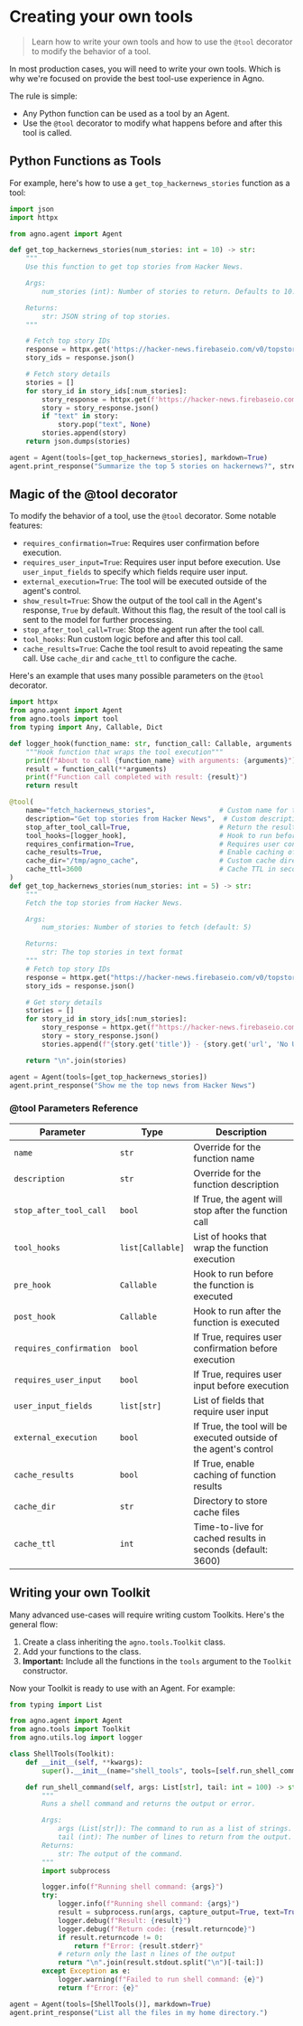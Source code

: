 # Creating your own tools

> Learn how to write your own tools and how to use the `@tool` decorator to modify the behavior of a tool.

In most production cases, you will need to write your own tools. Which is why we're focused on provide the best tool-use experience in Agno.

The rule is simple:

* Any Python function can be used as a tool by an Agent.
* Use the `@tool` decorator to modify what happens before and after this tool is called.

## Python Functions as Tools

For example, here's how to use a `get_top_hackernews_stories` function as a tool:

```python hn_agent.py
import json
import httpx

from agno.agent import Agent

def get_top_hackernews_stories(num_stories: int = 10) -> str:
    """
    Use this function to get top stories from Hacker News.

    Args:
        num_stories (int): Number of stories to return. Defaults to 10.

    Returns:
        str: JSON string of top stories.
    """

    # Fetch top story IDs
    response = httpx.get('https://hacker-news.firebaseio.com/v0/topstories.json')
    story_ids = response.json()

    # Fetch story details
    stories = []
    for story_id in story_ids[:num_stories]:
        story_response = httpx.get(f'https://hacker-news.firebaseio.com/v0/item/{story_id}.json')
        story = story_response.json()
        if "text" in story:
            story.pop("text", None)
        stories.append(story)
    return json.dumps(stories)

agent = Agent(tools=[get_top_hackernews_stories], markdown=True)
agent.print_response("Summarize the top 5 stories on hackernews?", stream=True)
```

## Magic of the @tool decorator

To modify the behavior of a tool, use the `@tool` decorator. Some notable features:

* `requires_confirmation=True`: Requires user confirmation before execution.
* `requires_user_input=True`: Requires user input before execution. Use `user_input_fields` to specify which fields require user input.
* `external_execution=True`: The tool will be executed outside of the agent's control.
* `show_result=True`: Show the output of the tool call in the Agent's response, `True` by default. Without this flag, the result of the tool call is sent to the model for further processing.
* `stop_after_tool_call=True`: Stop the agent run after the tool call.
* `tool_hooks`: Run custom logic before and after this tool call.
* `cache_results=True`: Cache the tool result to avoid repeating the same call. Use `cache_dir` and `cache_ttl` to configure the cache.

Here's an example that uses many possible parameters on the `@tool` decorator.

```python advanced_tool.py
import httpx
from agno.agent import Agent
from agno.tools import tool
from typing import Any, Callable, Dict

def logger_hook(function_name: str, function_call: Callable, arguments: Dict[str, Any]):
    """Hook function that wraps the tool execution"""
    print(f"About to call {function_name} with arguments: {arguments}")
    result = function_call(**arguments)
    print(f"Function call completed with result: {result}")
    return result

@tool(
    name="fetch_hackernews_stories",                # Custom name for the tool (otherwise the function name is used)
    description="Get top stories from Hacker News",  # Custom description (otherwise the function docstring is used)
    stop_after_tool_call=True,                      # Return the result immediately after the tool call and stop the agent
    tool_hooks=[logger_hook],                       # Hook to run before and after execution
    requires_confirmation=True,                     # Requires user confirmation before execution
    cache_results=True,                             # Enable caching of results
    cache_dir="/tmp/agno_cache",                    # Custom cache directory
    cache_ttl=3600                                  # Cache TTL in seconds (1 hour)
)
def get_top_hackernews_stories(num_stories: int = 5) -> str:
    """
    Fetch the top stories from Hacker News.

    Args:
        num_stories: Number of stories to fetch (default: 5)

    Returns:
        str: The top stories in text format
    """
    # Fetch top story IDs
    response = httpx.get("https://hacker-news.firebaseio.com/v0/topstories.json")
    story_ids = response.json()

    # Get story details
    stories = []
    for story_id in story_ids[:num_stories]:
        story_response = httpx.get(f"https://hacker-news.firebaseio.com/v0/item/{story_id}.json")
        story = story_response.json()
        stories.append(f"{story.get('title')} - {story.get('url', 'No URL')}")

    return "\n".join(stories)

agent = Agent(tools=[get_top_hackernews_stories])
agent.print_response("Show me the top news from Hacker News")
```

### @tool Parameters Reference

| Parameter               | Type             | Description                                                       |
| ----------------------- | ---------------- | ----------------------------------------------------------------- |
| `name`                  | `str`            | Override for the function name                                    |
| `description`           | `str`            | Override for the function description                             |
| `stop_after_tool_call`  | `bool`           | If True, the agent will stop after the function call              |
| `tool_hooks`            | `list[Callable]` | List of hooks that wrap the function execution                    |
| `pre_hook`              | `Callable`       | Hook to run before the function is executed                       |
| `post_hook`             | `Callable`       | Hook to run after the function is executed                        |
| `requires_confirmation` | `bool`           | If True, requires user confirmation before execution              |
| `requires_user_input`   | `bool`           | If True, requires user input before execution                     |
| `user_input_fields`     | `list[str]`      | List of fields that require user input                            |
| `external_execution`    | `bool`           | If True, the tool will be executed outside of the agent's control |
| `cache_results`         | `bool`           | If True, enable caching of function results                       |
| `cache_dir`             | `str`            | Directory to store cache files                                    |
| `cache_ttl`             | `int`            | Time-to-live for cached results in seconds (default: 3600)        |

## Writing your own Toolkit

Many advanced use-cases will require writing custom Toolkits. Here's the general flow:

1. Create a class inheriting the `agno.tools.Toolkit` class.
2. Add your functions to the class.
3. **Important:** Include all the functions in the `tools` argument to the `Toolkit` constructor.

Now your Toolkit is ready to use with an Agent. For example:

```python shell_toolkit.py
from typing import List

from agno.agent import Agent
from agno.tools import Toolkit
from agno.utils.log import logger

class ShellTools(Toolkit):
    def __init__(self, **kwargs):
        super().__init__(name="shell_tools", tools=[self.run_shell_command], **kwargs)

    def run_shell_command(self, args: List[str], tail: int = 100) -> str:
        """
        Runs a shell command and returns the output or error.

        Args:
            args (List[str]): The command to run as a list of strings.
            tail (int): The number of lines to return from the output.
        Returns:
            str: The output of the command.
        """
        import subprocess

        logger.info(f"Running shell command: {args}")
        try:
            logger.info(f"Running shell command: {args}")
            result = subprocess.run(args, capture_output=True, text=True)
            logger.debug(f"Result: {result}")
            logger.debug(f"Return code: {result.returncode}")
            if result.returncode != 0:
                return f"Error: {result.stderr}"
            # return only the last n lines of the output
            return "\n".join(result.stdout.split("\n")[-tail:])
        except Exception as e:
            logger.warning(f"Failed to run shell command: {e}")
            return f"Error: {e}"

agent = Agent(tools=[ShellTools()], markdown=True)
agent.print_response("List all the files in my home directory.")

```
